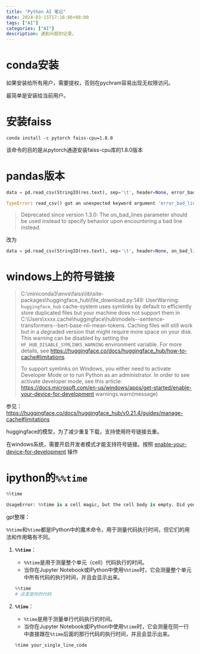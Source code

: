```yaml
---
title: "Python AI 笔记"
date: 2024-03-15T17:16:06+08:00
tags: ["AI"]
categories: ["AI"]
description: 遇到问题的记录。
---
```


# conda安装

如果安装给所有用户，需要提权，否则在pychram容易出现无权限访问。

最简单是安装给当前用户。

# 安装faiss

```shell
conda install -c pytorch faiss-cpu=1.8.0
```
该命令的目的是从pytorch通道安装faiss-cpu库的1.8.0版本


# pandas版本

```py
data = pd.read_csv(StringIO(res.text), sep='\t', header=None, error_bad_lines=False)

TypeError: read_csv() got an unexpected keyword argument 'error_bad_lines'
```

>Deprecated since version 1.3.0: The on_bad_lines parameter should be used instead to specify behavior upon encountering a bad line instead.

改为
```py
data = pd.read_csv(StringIO(res.text), sep='\t', header=None, on_bad_lines='skip')
```

# windows上的符号链接

>C:\miniconda3\envs\faiss\lib\site-packages\huggingface_hub\file_download.py:149: UserWarning: `huggingface_hub` cache-system uses symlinks by default to efficiently store duplicated files but your machine does not support them in C:\Users\xxxx\.cache\huggingface\hub\models--sentence-transformers--bert-base-nli-mean-tokens. Caching files will still work but in a degraded version that might require more space on your disk. This warning can be disabled by setting the `HF_HUB_DISABLE_SYMLINKS_WARNING` environment variable. For more details, see https://huggingface.co/docs/huggingface_hub/how-to-cache#limitations.
>
>To support symlinks on Windows, you either need to activate Developer Mode or to run Python as an administrator. In order to see activate developer mode, see this article: https://docs.microsoft.com/en-us/windows/apps/get-started/enable-your-device-for-development
  warnings.warn(message)


参见：
https://huggingface.co/docs/huggingface_hub/v0.21.4/guides/manage-cache#limitations

huggingface的模型，为了减少重复下载，支持使用符号链接去重。

在windows系统，需要开启开发者模式才能支持符号链接。按照 [enable-your-device-for-development](https://docs.microsoft.com/en-us/windows/apps/get-started/enable-your-device-for-development) 操作



# ipython的`%%time`

```py
%%time

UsageError: %%time is a cell magic, but the cell body is empty. Did you mean the line magic %time (single %)?
```

gpt整理：

`%%time`和`%time`都是IPython中的魔术命令，用于测量代码执行时间，但它们的用法和作用略有不同。

1. **`%%time`**：
   - `%%time`是用于测量整个单元（cell）代码执行的时间。
   - 当你在Jupyter Notebook或IPython中使用`%%time`时，它会测量整个单元中所有代码的执行时间，并且会显示出来。

   ```python
   %%time
   # 这里是你的代码
   ```

2. **`%time`**：
   - `%time`是用于测量单行代码执行的时间。
   - 当你在Jupyter Notebook或IPython中使用`%time`时，它会测量在同一行中直接跟在`%time`后面的那行代码的执行时间，并且会显示出来。

   ```python
   %time your_single_line_code
   ```


